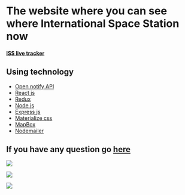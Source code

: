 # The website where you can see where International Space Station now

#### [ISS live tracker](https://iis-live-tracker.herokuapp.com/ "ISS live tracker")

## Using technology
- [Open notify API](http://open-notify.org/ "Open notify API")
- [React js](https://reactjs.org/ "React js")
- [Redux](https://redux.js.org/)
- [Node js](https://nodejs.org/)
- [Express js](https://expressjs.com/)
- [Materialize css](https://materializecss.com/)
- [MapBox](https://www.mapbox.com/)
- [Nodemailer](https://nodemailer.com/)
## If you have any question go [here](https://iis-live-tracker.herokuapp.com/contact)

![](https://i.ibb.co/QJsCH2N/Main.jpg)

![](https://i.ibb.co/LzJYWh1/Map.jpg)

![](https://i.ibb.co/tDWPKmQ/Contact.jpg)
